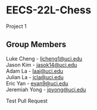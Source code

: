 # EECS-22L-Chess
Project 1

## Group Members
Luke Cheng - ljcheng1@uci.edu  
Jason Kim - jasok14@uci.edu  
Adam La - laaj@uci.edu  
Julian La - jcla@uci.edu  
Eric Yan - eyan9@uci.edu  
Jeremiah Yong - jpyong@uci.edu  

Test Pull Request
